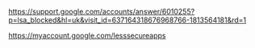 https://support.google.com/accounts/answer/6010255?p=lsa_blocked&hl=uk&visit_id=637164318676968766-1813564181&rd=1

https://myaccount.google.com/lesssecureapps